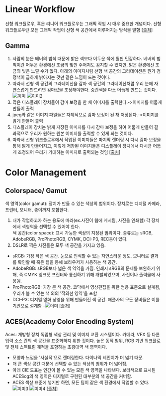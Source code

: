 # Linear Workflow
선형 워크플로우, 혹은 리니어 워크플로우는 그래픽 작업 시 매우 중요한 개념이다. 선형 워크플로우란 모든 그래픽 작업이 선형 색 공간에서 이루어지는 방식을 말함
    [[출처](https://kyoungwhankim.github.io/ko/blog/color_linearworkflow/)]

## Gamma
1. 사람의 눈은 베버의 법칙 때문에 밝은 색보다 어두운 색에 훨씬 민감하다. 베버의 법칙이란 어두운 환경에선 조금의 빛만 주어져도 감지할 수 있지만, 밝은 환경에선 조금의 빛은 느낄 수가 없다. 아래의 이미지처럼 선형 색 공간의 그라데이션은 뭔가 검정색이 급하게 밝아지는 것만 같은 느낌이 드는 것이다.    
2. 따라서 선형 색 공간의 그라데이션을 감마 색 공간의 그라데이션처럼 우리 눈에 자연스럽게 만드려면 감마값을 조정해야한다. 중간색을 다소 어둡게 만드는 것이다.   
![이미](https://user-images.githubusercontent.com/60923302/118788622-ecc46600-b8ce-11eb-843c-c985eb6be98e.png)
![이미2](https://user-images.githubusercontent.com/60923302/118791046-4b8adf00-b8d1-11eb-9356-6708af7bb7da.png)
3. 많은 디스플레이 장치들이 감마 보정을 한 채 이미지를 출력한다.->이미지를 어둡게 만들어 출력   
4. jpeg와 같은 이미지 파일들은 자체적으로 감마 보정이 된 채 저장된다.->이미지를 밝게 만들어 출력   
5. 디스플레이 장치는 밝게 저장된 이미지를 다시 감마 보정을 하여 어둡게 만들어 결과적으로 우리가 원하는 원본 이미지를 출력할 수 있게 되는 것이다.   
6. 따라서 선형 워크플로우에서 작업된 이미지들은 마지막 랜더링 시 다시 감마 보정을 통해 밝게 만들어지고, 이렇게 저장된 이미지들은 디스플레이 장치에서 다시금 어둡게 조정되어 우리가 기대하는 이미지로 출력되는 것임
     [[출처](https://kyoungwhankim.github.io/ko/blog/color_linearworkflow/)]
# Color Management
## Colorspace/ Gamut
색 영역(color gamut): 장치가 만들 수 있는 색상의 범위이다. 장치로는 디지털 카메라, 프린터, 모니터, 종이까지 포함한다.   
1. 내가 작업하고자 하는 용도에 따라(ex.사진이 웹에 게시됨, 사진을 인쇄함) 각 장치에서 색영역을 선택할 수 있어야 한다.   
색 공간(color space): 표시 가능한 색상의 지정된 범위이다. 종류로는 sRGB, AdobeRGB, ProPhotoRGB, CYMK, DCI-P3, REC등이 있다.    
1. DSLR로 찍은 사진들은 모두 색 공간을 가지고 있음.   
- sRGB: 가장 작은 색 공간. 눈으로 인식할 수 있는 자연스러운 정도. 모니터로 결과를 확인할 때 혹은 웹을 통해 브라우저가 사용하는 색 공간.   
- AdobeRGB: sRGB보다 넓은 색 역역을 가짐. 인쇄시 sRGB의 문제를 보완하기 위해, 즉 CMYK 잉크젯 프린터와 통신하기 위해 개발되었으며, 사진이나 출력물에 사용됨.   
- ProPhotoRGB: 가장 큰 색 공간. 코닥에서 영상편집을 위한 범용 표준으로 설계됨, 우리가 볼 수 있는 색 외의 '적외선 영역'을 포함   
- DCI-P3: 디지털 영화 상영을 위해 만들어진 색 공간. 애플사의 모든 장비들은 이를 기반으로 설계함
-![이미](https://mblogthumb-phinf.pstatic.net/MjAxOTEyMTFfOTgg/MDAxNTc2MDYxMzgwNjQy.ZwYRcSRobeYZ9i958T18i9Hm0ATe0VQQBx5gFXXrprcg.H-rvVkh0iNKbMssPiupNOiuu8Wq_X7dyUsRz2gwfK9Ug.JPEG.zcomit/1.jpg?type=w800)
    [[출처](https://blog.naver.com/PostView.naver?blogId=eunjukke&logNo=222487832936&parentCategoryNo=&categoryNo=101&viewDate=&isShowPopularPosts=true&from=search)]
## ACES(Academy Color Encoding System)
Aces: 개방형 장치 독립형 색상 관리 및 이미지 교환 시스템이다. 카메라, VFX 등 다른 입력 소스 간의 색 공간을 표준화하지 위한 것이다. 높은 동적 범위, RGB 기반 워크플로 및 전체 스펙트럼 궤적을 포함하는 초광대역 색 영역이다. 
- 모양과 느낌을 '사실적'으로 랜더링한다. 다이나믹 레인지가 더 넓기 때문.   
- 더 큰 색상 공간 때문에 선택할 수 있는 색상의 범위가 더 넓어짐.   
- 아래 CIE 도표는 인간이 볼 수 있는 모든 색 영역을 나타낸다. 보라색으로 표시된 ACEScg의 색 영역은 디지털로 구현된 대부분의 색 공간을 커버함.   
- ACES 색상 표준에 넣기만 하면, 모든 팀이 같은 색 환경에서 작업할 수 있다.
![이미3](https://img1.daumcdn.net/thumb/R1280x0/?scode=mtistory2&fname=https%3A%2F%2Fblog.kakaocdn.net%2Fdn%2FcBZab9%2FbtqMcSJ5bmh%2F460KBEtghE18trgU1TaLBk%2Fimg.png)
![이미4](https://img1.daumcdn.net/thumb/R1280x0/?scode=mtistory2&fname=https%3A%2F%2Fblog.kakaocdn.net%2Fdn%2Fb6CoMe%2FbtqMi0MGc64%2F0MuO1vvO1lVBJHUlEUBC90%2Fimg.png)
    [[출처](https://artnfear.com/entry/ACES-%EC%8B%9C%EC%8A%A4%ED%85%9C%EC%9D%B4%EB%9E%80)]
